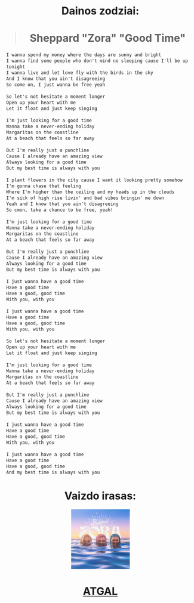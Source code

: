 <center>

# **Dainos zodziai:**
> # **Sheppard "Zora" "Good Time"**</center>
>
>```
> I wanna spend my money where the days are sunny and bright
> I wanna find some people who don't mind no sleeping cause I'll be up tonight
> I wanna live and let love fly with the birds in the sky
> And I know that you ain't disagreeing
> So come on, I just wanna be free yeah
>
> So let's not hesitate a moment longer
> Open up your heart with me
> Let it float and just keep singing
>
> I'm just looking for a good time
> Wanna take a never-ending holiday
> Margaritas on the coastline
> At a beach that feels so far away
>
> But I'm really just a punchline
> Cause I already have an amazing view
> Always looking for a good time
> But my best time is always with you
>
> I plant flowers in the city cause I want it looking pretty somehow
> I'm gonna chase that feeling
> Where I'm higher than the ceiling and my heads up in the clouds
> I'm sick of high rise livin' and bad vibes bringin' me down
> Yeah and I know that you ain't disagreeing
> So cmon, take a chance to be free, yeah!
>
> I'm just looking for a good time
> Wanna take a never-ending holiday
> Margaritas on the coastline
> At a beach that feels so far away
> 
> But I'm really just a punchline
> Cause I already have an amazing view
> Always looking for a good time
> But my best time is always with you
>
> I just wanna have a good time
> Have a good time
> Have a good, good time
> With you, with you
> 
> I just wanna have a good time
> Have a good time
> Have a good, good time
> With you, with you
> 
> So let's not hesitate a moment longer
> Open up your heart with me
> Let it float and just keep singing
> 
> I'm just looking for a good time
> Wanna take a never-ending holiday
> Margaritas on the coastline
> At a beach that feels so far away
> 
> But I'm really just a punchline
> Cause I already have an amazing view
> Always looking for a good time
> But my best time is always with you
>
> I just wanna have a good time
> Have a good time
> Have a good, good time
> With you, with you
>
> I just wanna have a good time
>Have a good time
> Have a good, good time
> And my best time is always with you
>```
<center>

# **Vaizdo irasas**: 
[![alt text](image-4.png)](https://www.youtube.com/watch?v=WqlnzkiXeDw)
#  [**ATGAL**](../contents.md) </center>